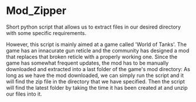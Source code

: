 # Mod_Zipper

Short python script that allows us to extract files in our desired directory with some specific requirements.

However, this script is mainly aimed at a game called 'World of Tanks'. 
The game has an innacurate gun reticle and the community has designed a mod that replaces that broken reticle with a properly working one.
Since the game has somewhat frequent updates, the mod has to be manually downloaded and extracted into a last folder of the game's mod directory:
As long as we have the mod downloaded, we can simply run the script and it will find the zip file in the directory that we have specified.
Then the script will find the latest folder by taking the time it has been created at and unzip our files into it.
